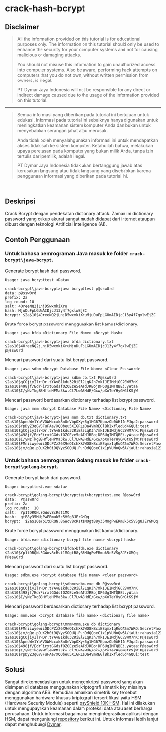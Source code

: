 # crack-hash-bcrypt

## Disclaimer

>All the information provided on this tutorial is for educational purposes only. The information on this tutorial should only be used to enhance the security for your computer systems and not for causing malicious or damaging attacks.
>
>You should not misuse this information to gain unauthorized access into computer systems. Also be aware, performing hack attempts on computers that you do not own, without written permission from owners, is illegal.
>
>PT Dymar Jaya Indonesia will not be responsible for any direct or indirect damage caused due to the usage of the information provided on this tutorial.
---
>Semua informasi yang diberikan pada tutorial ini bertujuan untuk edukasi. Informasi pada tutorial ini sebaiknya hanya digunakan untuk meningkatkan keamanan sistem komputer Anda dan bukan untuk menyebabkan serangan jahat atau merusak.
>
>Anda tidak boleh menyalahgunakan informasi ini untuk mendapatkan akses tidak sah ke sistem komputer. Ketahuilah bahwa, melakukan upaya peretasan pada komputer yang bukan milik Anda, tanpa izin tertulis dari pemilik, adalah ilegal.
>
>PT Dymar Jaya Indonesia tidak akan bertanggung jawab atas kerusakan langsung atau tidak langsung yang disebabkan karena penggunaan informasi yang diberikan pada tutorial ini.
<br>

## Deskripsi
Crack Bcrypt dengan pendekatan dictionary attack. Zaman ini dictionary password yang cukup akurat sangat mudah didapat dari internet ataupun dibuat dengan teknologi Artificial Intelligence (AI).
<br>

## Contoh Penggunaan

### Untuk bahasa pemrograman Java masuk ke folder `crack-bcrypt\java-bcrypt`.

Generate bcrypt hash dari password.
```
Usage: java bcrypttest <Data>

crack-bcrypt\java-bcrypt>java bcrypttest p@ssw0rd
data: p@ssw0rd
prefix: 2a
log round: 10
salt: 4OreeNQ2jLnjD5wxmkiXru
hash: MjuDuFpLGUmAIDjcJ13y4f7gxlwEjZC
bcrypt: $2a$10$4OreeNQ2jLnjD5wxmkiXruMjuDuFpLGUmAIDjcJ13y4f7gxlwEjZC
```

Brute force bcrypt password menggunakan list kamus/dictionary.
```
Usage: java bfda <Dictionary File Name> <Bcrypt Hash>

crack-bcrypt\java-bcrypt>java bfda dictionary.txt $2a$10$4OreeNQ2jLnjD5wxmkiXruMjuDuFpLGUmAIDjcJ13y4f7gxlwEjZC
p@ssw0rd
```

Mencari password dari suatu list bcrypt password.
```
Usage: java sdbm <Bcrypt Database File Name> <Clear Password>

crack-bcrypt\java-bcrypt>java sdbm db.txt P@ssw0rd
$2a$10$gCOjiyIlrHDr.tYAvB1kdu32RiEl9LqKJh7mkIJEIMdjGC7SWM7nK
$2a$10$498jf/EdrFirxtGGdsfOZOEze5eATdJRBojDP6UgIMTQBEb.yWtaa
$2a$10$I/yNzTkgBSHfleHPMa3kw.Cl7LwASHdE/Gxw/pXoTeYHyGMGtKSjW
```

Mencari password berdasarkan dictionary terhadap list bcrypt password.
```
Usage: java mnm <Bcrypt Database File Name> <Dictionary File Name>

crack-bcrypt\java-bcrypt>java mnm db.txt dictionary.txt
$2a$10$ApnuWv1YaPVOWMccxk8nUeVbpOXyk6g1HG67KpozOb0AH11nPJqa2:password
$2a$10$YpDyZ3qGVBFuFAe/XQObeu5XIGRLeDa4VmREGlBkIxfledUd4GQUi:test
$2a$10$gCOjiyIlrHDr.tYAvB1kdu32RiEl9LqKJh7mkIJEIMdjGC7SWM7nK:P@ssw0rd
$2a$10$498jf/EdrFirxtGGdsfOZOEze5eATdJRBojDP6UgIMTQBEb.yWtaa:P@ssw0rd
$2a$10$I/yNzTkgBSHfleHPMa3kw.Cl7LwASHdE/Gxw/pXoTeYHyGMGtKSjW:P@ssw0rd
$2a$10$FMniiwyewiiQDcPZz26X9eOIchXktWO8kBciEEqmx1qRuOA2m7WRO:SecretPassword
$2a$10$jx/qQe.pDuX2h0i9QVyzSOQUQ.P.hDdQQoeC1x1pVUNoQw5A/jaUi:rahasia123
```

### Untuk bahasa pemrograman Golang masuk ke folder `crack-bcrypt\golang-bcrypt`.

Generate bcrypt hash dari password.
```
Usage: bcrypttest.exe <data>

crack-bcrypt\golang-bcrypt\bcrypttest>bcrypttest.exe P@ssw0rd
data:  P@ssw0rd
prefix: 2a
log rounds:  10
salt:  Yp1tDRQN.8GWov8cRst1MO
hash:  gtB8y35MUgPwERmuk5c5VSg8JErGMQq
bcrypt:  $2a$10$Yp1tDRQN.8GWov8cRst1MOgtB8y35MUgPwERmuk5c5VSg8JErGMQq
```

Brute force bcrypt password menggunakan list kamus/dictionary.
```
Usage: bfda.exe <dictionary bcrypt file name> <bcrypt hash>

crack-bcrypt\golang-bcrypt\bfda>bfda.exe dictionary $2a$10$Yp1tDRQN.8GWov8cRst1MOgtB8y35MUgPwERmuk5c5VSg8JErGMQq
P@ssw0rd
```

Mencari password dari suatu list bcrypt password.
```
Usage: sdbm.exe <bcrypt database file name> <clear password>

crack-bcrypt\golang-bcrypt\sdbm>sdbm.exe db P@ssw0rd
$2a$10$gCOjiyIlrHDr.tYAvB1kdu32RiEl9LqKJh7mkIJEIMdjGC7SWM7nK
$2a$10$498jf/EdrFirxtGGdsfOZOEze5eATdJRBojDP6UgIMTQBEb.yWtaa
$2a$10$I/yNzTkgBSHfleHPMa3kw.Cl7LwASHdE/Gxw/pXoTeYHyGMGtKSjW
```

Mencari password berdasarkan dictionary terhadap list bcrypt password.
```
Usage: mnm.exe <bcrypt database file name> <dictionary file name>

crack-bcrypt\golang-bcrypt\mnm>mnm.exe db dictionary
$2a$10$FMniiwyewiiQDcPZz26X9eOIchXktWO8kBciEEqmx1qRuOA2m7WRO:SecretPassword
$2a$10$jx/qQe.pDuX2h0i9QVyzSOQUQ.P.hDdQQoeC1x1pVUNoQw5A/jaUi:rahasia123
$2a$10$gCOjiyIlrHDr.tYAvB1kdu32RiEl9LqKJh7mkIJEIMdjGC7SWM7nK:P@ssw0rd
$2a$10$ApnuWv1YaPVOWMccxk8nUeVbpOXyk6g1HG67KpozOb0AH11nPJqa2:password
$2a$10$498jf/EdrFirxtGGdsfOZOEze5eATdJRBojDP6UgIMTQBEb.yWtaa:P@ssw0rd
$2a$10$I/yNzTkgBSHfleHPMa3kw.Cl7LwASHdE/Gxw/pXoTeYHyGMGtKSjW:P@ssw0rd
$2a$10$YpDyZ3qGVBFuFAe/XQObeu5XIGRLeDa4VmREGlBkIxfledUd4GQUi:test
```

## Solusi
Sangat direkomendasikan untuk mengenkripsi password yang akan disimpan di database menggunakan kriptografi simetrik key misalnya dengan algoritma AES. Kemudian amankan simetrik key tersebut menggunakan hardware khusus kriptografi tersertifikasi yaitu HSM (Hardware Security Module) seperti [payShield 10K HSM](https://dymarjaya.co.id/product/payshield-10000/). Hal ini dilakukan untuk mengupayakan keamanan dalam proteksi data atau aset berharga perusahaan.
Untuk informasi bagaimana mengintegrasikan aplikasi dengan HSM, dapat mengunjungi [repository](https://github.com/dymarjaya/payshield-hsm-api) berikut ini. Untuk informasi lebih lanjut dapat menghubungi [Dymar](https://www.dymarjaya.co.id).
